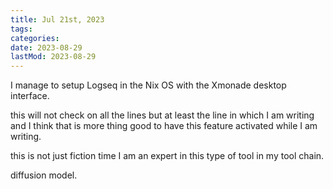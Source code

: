 ```yaml
---
title: Jul 21st, 2023
tags:
categories:
date: 2023-08-29
lastMod: 2023-08-29
---
```

I manage to setup Logseq in the Nix OS with the Xmonade desktop interface.

this will not check on all the lines but at least the line in which I am writing and I think that is more thing good to have this feature activated while I am writing. 

this is not just fiction time I am an expert in this type of tool in my tool chain.

diffusion model.


